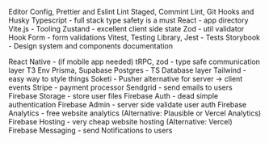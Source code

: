 Editor Config, Prettier and Eslint
Lint Staged, Commint Lint, Git Hooks and Husky
Typescript - full stack type safety is a must
React - app directory
Vite.js - Tooling
Zustand - excellent client side state
Zod - util validator
Hook Form - form validations
Vitest, Testing Library, Jest - Tests
Storybook - Design system and components documentation

React Native - (if mobile app needed)
tRPC, zod - type safe communication layer
T3 Env
Prisma, Supabase Postgres - TS Database layer
Tailwind - easy way to style things
Soketi - Pusher alternative for server -> client events
Stripe - payment processor
Sendgrid - send emails to users
Firebase Storage - store user files
Firebase Auth - dead simple authentication
Firebase Admin - server side validate user auth
Firebase Analytics - free website analytics (Alternative: Plausible or Vercel Analytics)
Firebase Hosting - very cheap website hosting (Alternative: Vercel)
Firebase Messaging - send Notifications to users